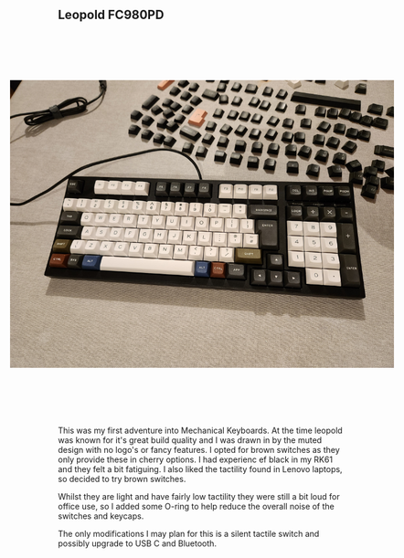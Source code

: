 ## Leopold FC980PD

<img src="docs/assets/images/keyboards/leopold/20221222_210142.jpg" style="transform:rotate(270deg);"> 

This was my first adventure into Mechanical Keyboards. At the time leopold was known for it's great build quality and I was drawn in by the muted design with no logo's or fancy features.
I opted for brown switches as they only provide these in cherry options. I had experienc ef black in my RK61 and they felt a bit fatiguing. I also liked the tactility found in Lenovo laptops, so decided to try brown switches.

Whilst they are light and have fairly low tactility they were still a bit loud for office use, so I added some O-ring to help reduce the overall noise of the switches and keycaps.

The only modifications I may plan for this is a silent tactile switch and possibly upgrade to USB C and Bluetooth.
